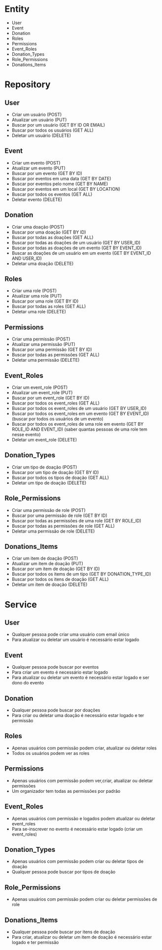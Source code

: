 # Entity
  - User
  - Event
  - Donation
  - Roles
  - Permissions
  - Event_Roles
  - Donation_Types
  - Role_Permissions
  - Donations_Items

# Repository
  ## User
  - Criar um usuário (POST)
  - Atualizar um usuário (PUT)
  - Buscar por um usuário (GET BY ID OR EMAIL)
  - Buscar por todos os usuários (GET ALL)
  - Deletar um usuário (DELETE)

  ## Event
  - Criar um evento (POST)
  - Atualizar um evento (PUT)
  - Buscar por um evento (GET BY ID)
  - Buscar por eventos em uma data (GET BY DATE)
  - Buscar por eventos pelo nome (GET BY NAME)
  - Buscar por eventos em um local (GET BY LOCATION)
  - Buscar por todos os eventos (GET ALL)
  - Deletar evento (DELETE)

  ## Donation
  - Criar uma doação (POST)
  - Buscar por uma doação (GET BY ID)
  - Buscar por todas as doações (GET ALL)
  - Buscar por todas as doações de um usuário (GET BY USER_ID)
  - Buscar por todas as doações de um evento (GET BY EVENT_ID)
  - Buscar as doações de um usuário em um evento (GET BY EVENT_ID AND USER_ID)
  - Deletar uma doação (DELETE)

  ## Roles
  - Criar uma role (POST)
  - Atualizar uma role (PUT)
  - Buscar por uma role (GET BY ID)
  - Buscar por todas as roles (GET ALL)
  - Deletar uma role (DELETE)

  ## Permissions
  - Criar uma permissão (POST)
  - Atualizar uma permissão (PUT)
  - Buscar por uma permissão (GET BY ID)
  - Buscar por todas as permissões (GET ALL)
  - Deletar uma permissão (DELETE)

  ## Event_Roles
  - Criar um event_role (POST)
  - Atualizar um event_role (PUT)
  - Buscar por um event_role (GET BY ID)
  - Buscar por todos os event_roles (GET ALL)
  - Buscar por todos os event_roles de um usuário (GET BY USER_ID)
  - Buscar por todos os event_roles em um evento (GET BY EVENT_ID) (buscar por todos os usuários de um evento)
  - Buscar por todos os event_roles de uma role em evento (GET BY ROLE_ID AND EVENT_ID) (saber quantas pessoas de uma role tem nesse evento) 
  - Deletar um event_role (DELETE)

  ## Donation_Types
  - Criar um tipo de doação (POST)
  - Buscar por um tipo de doação (GET BY ID)
  - Buscar por todos os tipos de doação (GET ALL)
  - Deletar um tipo de doação (DELETE)

  ## Role_Permissions
  - Criar uma permissão de role (POST)
  - Buscar por uma permissão de role (GET BY ID)
  - Buscar por todas as permissões de uma role (GET BY ROLE_ID)
  - Buscar por todas as permissões de role (GET ALL)
  - Deletar uma permissão de role (DELETE)

  ## Donations_Items
  - Criar um item de doação (POST)
  - Atualizar um item de doação (PUT)
  - Buscar por um item de doação (GET BY ID)
  - Buscar por todos os items de um tipo (GET BY DONATION_TYPE_ID)
  - Buscar por todos os itens de doação (GET ALL)
  - Deletar um item de doação (DELETE)

# Service
  ## User
  - Qualquer pessoa pode criar uma usuário com email único
  - Para atualizar ou deletar um usuário é necessário estar logado

  ## Event
  - Qualquer pessoa pode buscar por eventos
  - Para criar um evento é necessário estar logado
  - Para atualizar ou deletar um evento é necessário estar logado e ser dono do evento

  ## Donation
  - Qualquer pessoa pode buscar por doações
  - Para criar ou deletar uma doação é necessário estar logado e ter permissão

  ## Roles
  - Apenas usuários com permissão podem criar, atualizar ou deletar roles
  - Todos os usuários podem ver as roles

  ## Permissions
  - Apenas usuários com permissão podem ver,criar, atualizar ou deletar permissões
  - Um organizador tem todas as permissões por padrão

  ## Event_Roles
  - Apenas usuários com permissão e logados podem atualizar ou deletar event_roles 
  - Para se-inscrever no evento é necessário estar logado (criar um event_roles)

  ## Donation_Types
  - Apenas usuários com permissão podem criar ou deletar tipos de doação
  - Qualquer pessoa pode buscar por tipos de doação

  ## Role_Permissions
  - Apenas usuários com permissão podem criar ou deletar permissões de role

  ## Donations_Items
  - Qualquer pessoa pode buscar por itens de doação
  - Para criar, atualizar ou deletar um item de doação é necessário estar logado e ter permissão